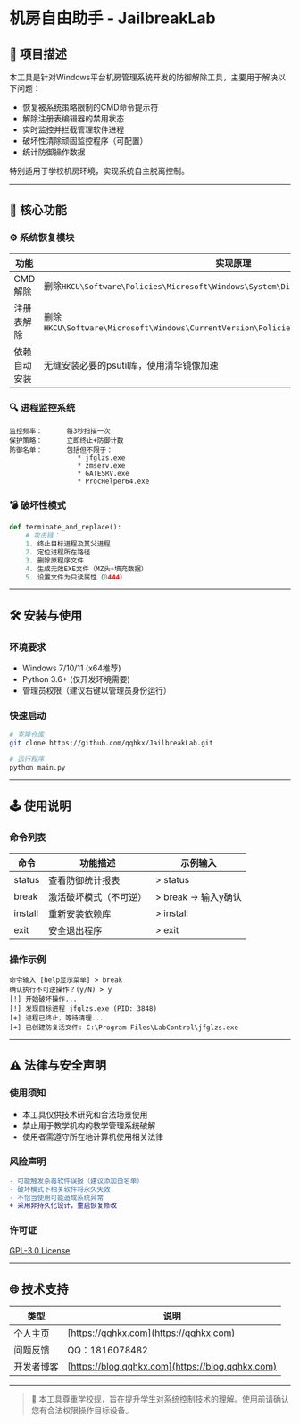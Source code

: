 # 机房自由助手 - JailbreakLab

## 📜 项目描述

本工具是针对Windows平台机房管理系统开发的防御解除工具，主要用于解决以下问题：

- 恢复被系统策略限制的CMD命令提示符
- 解除注册表编辑器的禁用状态
- 实时监控并拦截管理软件进程
- 破坏性清除顽固监控程序（可配置）
- 统计防御操作数据

特别适用于学校机房环境，实现系统自主脱离控制。

---

## 🎯 核心功能

### ⚙️ 系统恢复模块

| 功能         | 实现原理                                                     |
| ------------ | ------------------------------------------------------------ |
| CMD解除      | 删除`HKCU\Software\Policies\Microsoft\Windows\System\DisableCMD` |
| 注册表解除   | 删除`HKCU\Software\Microsoft\Windows\CurrentVersion\Policies\System\DisableRegistryTools` |
| 依赖自动安装 | 无缝安装必要的psutil库，使用清华镜像加速                     |

### 🔍 进程监控系统

```text
监控频率：      每3秒扫描一次
保护策略：      立即终止+防御计数
防御名单：      包括但不限于：
                 * jfglzs.exe
                 * zmserv.exe
                 * GATESRV.exe
                 * ProcHelper64.exe
```

### 💣 破坏性模式

```python
def terminate_and_replace():
    # 攻击链：
    1. 终止目标进程及其父进程
    2. 定位进程所在路径
    3. 删除原程序文件
    4. 生成无效EXE文件（MZ头+填充数据）
    5. 设置文件为只读属性（0444）
```

---

## 🛠️ 安装与使用

### 环境要求

- Windows 7/10/11 (x64推荐)
- Python 3.6+ (仅开发环境需要)
- 管理员权限（建议右键以管理员身份运行）

### 快速启动

```bash
# 克隆仓库
git clone https://github.com/qqhkx/JailbreakLab.git

# 运行程序
python main.py
```

---

## 🕹️ 使用说明

### 命令列表

| 命令    | 功能描述               | 示例输入            |
| ------- | ---------------------- | ------------------- |
| status  | 查看防御统计报表       | > status            |
| break   | 激活破坏模式（不可逆） | > break → 输入y确认 |
| install | 重新安装依赖库         | > install           |
| exit    | 安全退出程序           | > exit              |

### 操作示例

```text
命令输入 [help显示菜单] > break
确认执行不可逆操作？(y/N) > y
[!] 开始破坏操作...
[!] 发现目标进程 jfglzs.exe (PID: 3848)
[+] 进程已终止，等待清理...
[+] 已创建防复活文件: C:\Program Files\LabControl\jfglzs.exe
```

---

## ⚠️ 法律与安全声明

### 使用须知

- 本工具仅供技术研究和合法场景使用
- 禁止用于教学机构的教学管理系统破解
- 使用者需遵守所在地计算机使用相关法律

### 风险声明

```diff
- 可能触发杀毒软件误报（建议添加白名单）
- 破坏模式下相关软件将永久失效
- 不恰当使用可能造成系统异常
+ 采用非持久化设计，重启恢复修改
```

### 许可证

[GPL-3.0 License](LICENSE)

---

## 🌐 技术支持

| 类型       | 说明                                             |
| ---------- | ------------------------------------------------ |
| 个人主页   | [https://qqhkx.com](https://qqhkx.com)           |
| 问题反馈   | QQ：1816078482                                   |
| 开发者博客 | [https://blog.qqhkx.com](https://blog.qqhkx.com) |

---

> 📢 本工具尊重学校规，旨在提升学生对系统控制技术的理解。使用前请确认您有合法权限操作目标设备。
